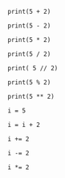 ```
print(5 + 2)
```

```
print(5 - 2)
```

```
print(5 * 2)
```

```
print(5 / 2)
```
```
print( 5 // 2)
```
```
print(5 % 2)
```
```
print(5 ** 2)
```

```
i = 5
```
```
i = i + 2
```
```
i += 2
```
```
i -= 2
```
```
i *= 2
```
